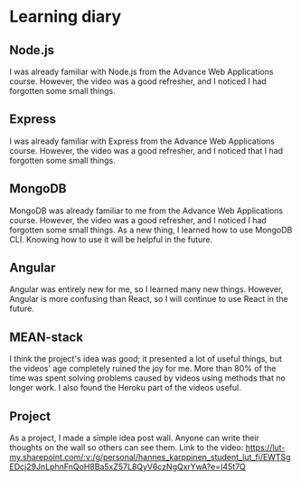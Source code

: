# Learning diary

## Node.js

I was already familiar with Node.js from the Advance Web Applications course. However, the video was a good refresher, and I noticed I had forgotten some small things.

## Express

I was already familiar with Express from the Advance Web Applications course. However, the video was a good refresher, and I noticed that I had forgotten some small things.

## MongoDB

MongoDB was already familiar to me from the Advance Web Applications course. However, the video was a good refresher, and I noticed I had forgotten some small things. As a new thing, I learned how to use MongoDB CLI. Knowing how to use it will be helpful in the future.

## Angular

Angular was entirely new for me, so I learned many new things. However, Angular is more confusing than React, so I will continue to use React in the future.

## MEAN-stack

I think the project's idea was good; it presented a lot of useful things, but the videos' age completely ruined the joy for me. More than 80% of the time was spent solving problems caused by videos using methods that no longer work. I also found the Heroku part of the videos useful.

## Project

As a project, I made a simple idea post wall. Anyone can write their thoughts on the wall so others can see them. Link to the video: https://lut-my.sharepoint.com/:v:/g/personal/hannes_karppinen_student_lut_fi/EWTSgEDcj29JnLphnFnQoH8Ba5xZ57L8QyV6czNgQxrYwA?e=I45t7Q
